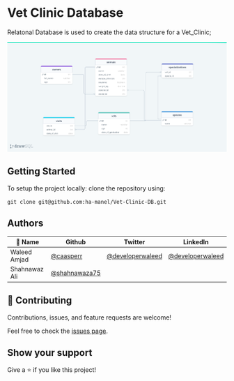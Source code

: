 # Vet Clinic Database

Relatonal Database is used to create the data structure for a Vet_Clinic;


![ERD](ERD.png)


## Getting Started

To setup the project locally: clone the repository using:

```
git clone git@github.com:ha-manel/Vet-Clinic-DB.git
```

## Authors

| 👤 Name | Github | Twitter | LinkedIn |
|------|--------|---------|----------|
|Waleed Amjad|[@caasperr](https://github.com/developerwaleed)|[@developerwaleed](https://twitter.com/developerwaleed)|[@developerwaleed](https://www.linkedin.com/in/developerwaleed/)|
|Shahnawaz Ali|[@shahnawaza75](https://github.com/shahnawaza75)|

## 🤝 Contributing

Contributions, issues, and feature requests are welcome!

Feel free to check the [issues page](../../issues/).

## Show your support

Give a ⭐️ if you like this project!
